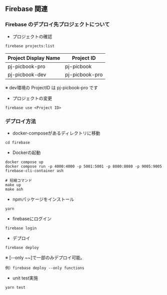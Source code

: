## Firebase 関連

### Firebase のデプロイ先プロジェクトについて
- プロジェクトの確認
```
firebase projects:list
```

| Project Display Name | Project ID |
| --- | --- |
| pj-picbook-pro | pj-picbook  |
| pj-picbook-dev | pj-picbook-pro |
※ dev環境の ProjectID は pj-picbook-pro です

- プロジェクトの変更
```
firebase use <Project ID>
```

### デプロイ方法

- docker-composeがあるディレクトリに移動
```
cd firebase
```

- Dockerの起動
```
docker compose up
docker compose run -p 4000:4000 -p 5001:5001 -p 8080:8080 -p 9005:9005 firebase-cli-container ash

# 短縮コマンド
make up
make ash
```

- npmパッケージをインストール
```
yarn
```

- firebaseにログイン
```
firebase login
```

- デプロイ
```
firebase deploy
```

※ [--only ~~]で一部のみデプロイ可能。

```
例）firebase deploy --only functions
```

- unit test実施
```
yarn test
```